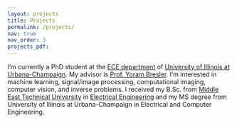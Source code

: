 ```yaml
---
layout: projects
title: Projects
permalink: /projects/
nav: true
nav_order: 3
projects_pdf:
---
```


I’m currently a PhD student at the [ECE department](https://ece.illinois.edu/) of [University of Illinois at Urbana-Champaign](https://illinois.edu/). My advisor is [Prof. Yoram Bresler](https://ece.illinois.edu/about/directory/faculty/ybresler). I’m interested in machine learning, signal/image processing, computational imaging, computer vision, and inverse problems. I received my B.Sc. from [Middle East Technical University](https://www.metu.edu.tr/) in [Electrical Engineering](https://eee.metu.edu.tr/) and my MS degree from University of Illinois at Urbana-Champaign in Electrical and Computer Engineering.






<!-- ---
layout: page
title: Projects
permalink: /projects/
description: A growing collection of your cool projects.
nav: true
nav_order: 3
display_categories: [work, fun, Course]
horizontal: false
---
 -->



<!-- pages/projects.md -->
<!-- <div class="projects">
{%- if site.enable_project_categories and page.display_categories %} -->
  <!-- Display categorized projects -->
  <!-- {%- for category in page.display_categories %}
  <h2 class="category">{{ category }}</h2>
  {%- assign categorized_projects = site.projects | where: "category", category -%}
  {%- assign sorted_projects = categorized_projects | sort: "importance" %} -->
  <!-- Generate cards for each project -->
  <!-- {% if page.horizontal -%}
  <div class="container">
    <div class="row row-cols-2">
    {%- for project in sorted_projects -%}
      {% include projects_horizontal.html %}
    {%- endfor %}
    </div>
  </div>
  {%- else -%}
  <div class="grid">
    {%- for project in sorted_projects -%}
      {% include projects.html %}
    {%- endfor %}
  </div>
  {%- endif -%}
  {% endfor %}

{%- else -%} -->
<!-- Display projects without categories -->
  <!-- {%- assign sorted_projects = site.projects | sort: "importance" -%} -->
  <!-- Generate cards for each project -->
  <!-- {% if page.horizontal -%}
  <div class="container">
    <div class="row row-cols-2">
    {%- for project in sorted_projects -%}
      {% include projects_horizontal.html %}
    {%- endfor %}
    </div>
  </div>
  {%- else -%}
  <div class="grid">
    {%- for project in sorted_projects -%}
      {% include projects.html %}
    {%- endfor %}
  </div>
  {%- endif -%}
{%- endif -%}
</div> -->
